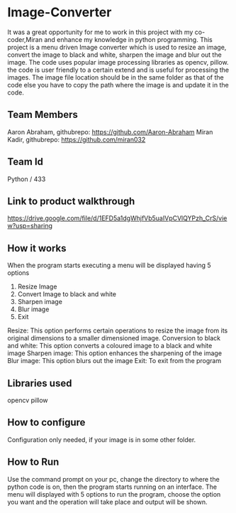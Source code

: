 # Image-Converter
It was a great opportunity for me to work in this project with my co-coder,Miran and enhance my knowledge in python programming. This project is a menu driven Image converter which is used to resize an image, convert the image to black and white, sharpen the image and blur out the image. The code uses popular image processing libraries as opencv, pillow. the code is user friendly to a certain extend and is useful for processing the images. The image file location should be in the same folder as that of the code else you have to copy the path where the image is and update it in the code.

## Team Members
Aaron Abraham, githubrepo: https://github.com/Aaron-Abraham
Miran Kadir, githubrepo: https://github.com/miran032

## Team Id
Python / 433

## Link to product walkthrough
https://drive.google.com/file/d/1EFD5a1dgWhjfVb5uaIVpCVlQYPzh_CrS/view?usp=sharing


## How it works
When the program starts executing a menu will be displayed having 5 options
1. Resize Image
2. Convert Image to black and white
3. Sharpen image
4. Blur image
5. Exit

Resize: This option performs certain operations to resize the image from its original dimensions to a smaller dimensioned image.
Conversion to black and white: This option converts a coloured image to a black and white image
Sharpen image: This option enhances the sharpening of the image
Blur image: This option blurs out the image
Exit: To exit from the program


## Libraries used
opencv
pillow

## How to configure
Configuration only needed, if your image is in some other folder. 


## How to Run
Use the command prompt on your pc, change the directory to where the python code is on, then the program starts running on an interface. The menu will displayed with 5 options to run the program, choose the option you want and the operation will take place and output will be shown.
